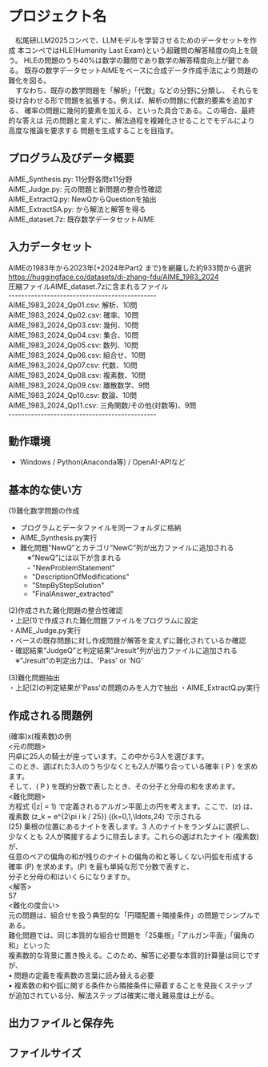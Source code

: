 # プロジェクト名
　松尾研LLM2025コンペで、LLMモデルを学習させるためのデータセットを作成
本コンペではHLE(Humanity Last Exam)という超難問の解答精度の向上を競う。
HLEの問題のうち40%は数学の難問であり数学の解答精度向上が鍵である。
既存の数学データセットAIMEをベースに合成データ作成手法により問題の難化を図る。<br>
　すなわち、既存の数学問題を「解析」「代数」などの分野に分類し、
 それらを掛け合わせる形で問題を拡張する。例えば、解析の問題に代数的要素を追加する、
 確率の問題に幾何的要素を加える、といった具合である。この場合、最終的な答えは
 元の問題と変えずに、解法過程を複雑化させることでモデルにより高度な推論を要求する
 問題を生成することを目指す。

## プログラム及びデータ概要
AIME_Synthesis.py: 11分野各問x11分野<br>
AIME_Judge.py: 元の問題と新問題の整合性確認<br>
AIME_ExtractQ.py: NewQからQuestionを抽出<br>
AIME_ExtractSA.py: <Question>から解法と解答を得る<br>
AIME_dataset.7z: 既存数学データセットAIME<br>

## 入力データセット
AIMEの1983年から2023年(+2024年Part2 まで)を網羅した約933問から選択<br>
https://huggingface.co/datasets/di-zhang-fdu/AIME_1983_2024<br>
圧縮ファイルAIME_dataset.7zに含まれるファイル<br>
----------------------------------------------<br>
AIME_1983_2024_Qp01.csv: 解析、10問<br>
AIME_1983_2024_Qp02.csv: 確率、10問<br>
AIME_1983_2024_Qp03.csv: 幾何、10問<br>
AIME_1983_2024_Qp04.csv: 集合、10問<br>
AIME_1983_2024_Qp05.csv: 数列、10問<br>
AIME_1983_2024_Qp06.csv: 組合せ、10問<br>
AIME_1983_2024_Qp07.csv: 代数、10問<br>
AIME_1983_2024_Qp08.csv: 複素数、10問<br>
AIME_1983_2024_Qp09.csv: 離散数学、9問<br>
AIME_1983_2024_Qp10.csv: 数論、10問<br>
AIME_1983_2024_Qp11.csv: 三角関数/その他(対数等)、9問<br>
----------------------------------------------<br>

## 動作環境
- Windows / Python(Anaconda等) / OpenAI-APIなど

## 基本的な使い方
(1)難化数学問題の作成<br>
- プログラムとデータファイルを同一フォルダに格納<br>
- AIME_Synthesis.py実行<br>
- 難化問題”NewQ”とカテゴリ”NewC”列が出力ファイルに追加される<br>
　※”NewQ”には以下が含まれる<br>
　- "NewProblemStatement"<br>
  - "DescriptionOfModifications"<br>
  - "StepByStepSolution"<br>
  - "FinalAnswer_extracted"<br>

(2)作成された難化問題の整合性確認<br>
・上記(1)で作成された難化問題ファイルをプログラムに設定<br>
・AIME_Judge.py実行<br>
・ベースの既存問題に対し作成問題が解答を変えずに難化されているか確認<br>
・確認結果”JudgeQ”と判定結果”Jresult”列が出力ファイルに追加される<br>
　※”Jresult”の判定出力は、'Pass' or 'NG'<br>

(3)難化問題抽出<br>
・上記(2)の判定結果が'Pass'の問題のみを人力で抽出
・AIME_ExtractQ.py実行<br>

## 作成される問題例
(確率)x(複素数)の例<br>
<元の問題><br>
円卓に25人の騎士が座っています。この中から3人を選びます。<br>
このとき、選ばれた3人のうち少なくとも2人が隣り合っている確率 \( P \) を求めます。<br>
そして、\( P \) を既約分数で表したとき、その分子と分母の和を求めます。<br>
<難化問題><br>
方程式 \(|z| = 1\) で定義されるアルガン平面上の円を考えます。ここで、\(z\) は、<br>
複素数 \(z_k = e^{2\pi i k / 25}\) (\(k=0,1,\ldots,24\) で示される<br>
\(25\) 乗根の位置にあるナイトを表します。3 人のナイトをランダムに選択し、<br>
少なくとも 2人が隣接するように除去します。これらの選ばれたナイト (複素数) が、<br>
任意のペアの偏角の和が残りのナイトの偏角の和と等しくない円弧を形成する<br>
確率 \(P\) を求めます。\(P\) を最も単純な形で分数で表すと、<br>
分子と分母の和はいくらになりますか。<br>
<解答><br>
57<br>
<難化の度合い><br>
元の問題は、組合せを扱う典型的な「円環配置＋隣接条件」の問題でシンプルである。<br>
難化問題では、同じ本質的な組合せ問題を「25乗根」「アルガン平面」「偏角の和」といった<br>
複素数的な背景に置き換える。このため、解答に必要な本質的計算量は同じですが、<br>
•	問題の定義を複素数の言葉に読み替える必要<br>
•	複素数の和や弧に関する条件から隣接条件に帰着することを見抜くステップ<br>
が追加されている分、解法ステップは確実に増え難易度は上がる。<br>

## 出力ファイルと保存先

## ファイルサイズ


